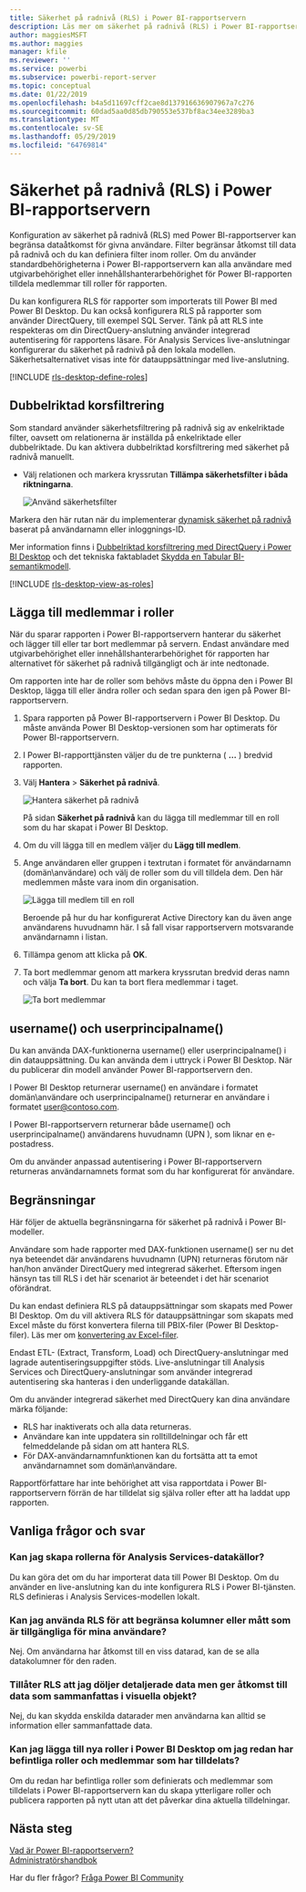 ```yaml
---
title: Säkerhet på radnivå (RLS) i Power BI-rapportservern
description: Läs mer om säkerhet på radnivå (RLS) i Power BI-rapportservern.
author: maggiesMSFT
ms.author: maggies
manager: kfile
ms.reviewer: ''
ms.service: powerbi
ms.subservice: powerbi-report-server
ms.topic: conceptual
ms.date: 01/22/2019
ms.openlocfilehash: b4a5d11697cff2cae8d137916636907967a7c276
ms.sourcegitcommit: 60dad5aa0d85db790553e537bf8ac34ee3289ba3
ms.translationtype: MT
ms.contentlocale: sv-SE
ms.lasthandoff: 05/29/2019
ms.locfileid: "64769814"
---
```

# <a name="row-level-security-rls-in-power-bi-report-server"></a>Säkerhet på radnivå (RLS) i Power BI-rapportservern

Konfiguration av säkerhet på radnivå (RLS) med Power BI-rapportserver kan begränsa dataåtkomst för givna användare. Filter begränsar åtkomst till data på radnivå och du kan definiera filter inom roller.  Om du använder standardbehörigheterna i Power BI-rapportservern kan alla användare med utgivarbehörighet eller innehållshanterarbehörighet för Power BI-rapporten tilldela medlemmar till roller för rapporten.    

Du kan konfigurera RLS för rapporter som importerats till Power BI med Power BI Desktop. Du kan också konfigurera RLS på rapporter som använder DirectQuery, till exempel SQL Server.  Tänk på att RLS inte respekteras om din DirectQuery-anslutning använder integrerad autentisering för rapportens läsare. För Analysis Services live-anslutningar konfigurerar du säkerhet på radnivå på den lokala modellen. Säkerhetsalternativet visas inte för datauppsättningar med live-anslutning. 

[!INCLUDE [rls-desktop-define-roles](../includes/rls-desktop-define-roles.md)]

## <a name="bidirectional-cross-filtering"></a>Dubbelriktad korsfiltrering

Som standard använder säkerhetsfiltrering på radnivå sig av enkelriktade filter, oavsett om relationerna är inställda på enkelriktade eller dubbelriktade. Du kan aktivera dubbelriktad korsfiltrering med säkerhet på radnivå manuellt.

- Välj relationen och markera kryssrutan **Tillämpa säkerhetsfilter i båda riktningarna**. 

    ![Använd säkerhetsfilter](media/row-level-security-report-server/rls-apply-security-filter.png)

Markera den här rutan när du implementerar [dynamisk säkerhet på radnivå](https://docs.microsoft.com/sql/analysis-services/supplemental-lesson-implement-dynamic-security-by-using-row-filters) baserat på användarnamn eller inloggnings-ID. 

Mer information finns i [Dubbelriktad korsfiltrering med DirectQuery i Power BI Desktop](../desktop-bidirectional-filtering.md) och det tekniska faktabladet [Skydda en Tabular BI-semantikmodell](http://download.microsoft.com/download/D/2/0/D20E1C5F-72EA-4505-9F26-FEF9550EFD44/Securing%20the%20Tabular%20BI%20Semantic%20Model.docx).

[!INCLUDE [rls-desktop-view-as-roles](../includes/rls-desktop-view-as-roles.md)]


## <a name="add-members-to-roles"></a>Lägga till medlemmar i roller 

När du sparar rapporten i Power BI-rapportservern hanterar du säkerhet och lägger till eller tar bort medlemmar på servern. Endast användare med utgivarbehörighet eller innehållshanterarbehörighet för rapporten har alternativet för säkerhet på radnivå tillgängligt och är inte nedtonade.

 Om rapporten inte har de roller som behövs måste du öppna den i Power BI Desktop, lägga till eller ändra roller och sedan spara den igen på Power BI-rapportservern. 

1. Spara rapporten på Power BI-rapportservern i Power BI Desktop. Du måste använda Power BI Desktop-versionen som har optimerats för Power BI-rapportservern.
2. I Power BI-rapporttjänsten väljer du de tre punkterna ( **...** ) bredvid rapporten. 

3. Välj **Hantera** > **Säkerhet på radnivå**. 

     ![Hantera säkerhet på radnivå](media/row-level-security-report-server/power-bi-report-server-rls-dialog.png)

    På sidan **Säkerhet på radnivå** kan du lägga till medlemmar till en roll som du har skapat i Power BI Desktop.

5. Om du vill lägga till en medlem väljer du **Lägg till medlem**.

1. Ange användaren eller gruppen i textrutan i formatet för användarnamn (domän\användare) och välj de roller som du vill tilldela dem. Den här medlemmen måste vara inom din organisation.   

    ![Lägga till medlem till en roll](media/row-level-security-report-server/power-bi-report-server-add-members.png)

    Beroende på hur du har konfigurerat Active Directory kan du även ange användarens huvudnamn här. I så fall visar rapportservern motsvarande användarnamn i listan.

1. Tillämpa genom att klicka på **OK**.   

8. Ta bort medlemmar genom att markera kryssrutan bredvid deras namn och välja **Ta bort**.  Du kan ta bort flera medlemmar i taget. 

    ![Ta bort medlemmar](media/row-level-security-report-server/power-bi-report-server-delete-members.png)


## <a name="username-and-userprincipalname"></a>username() och userprincipalname()

Du kan använda DAX-funktionerna username() eller userprincipalname() i din datauppsättning. Du kan använda dem i uttryck i Power BI Desktop. När du publicerar din modell använder Power BI-rapportservern den.

I Power BI Desktop returnerar username() en användare i formatet domän\användare och userprincipalname() returnerar en användare i formatet user@contoso.com.

I Power BI-rapportservern returnerar både username() och userprincipalname() användarens huvudnamn (UPN ), som liknar en e-postadress.

Om du använder anpassad autentisering i Power BI-rapportservern returneras användarnamnets format som du har konfigurerat för användare.  

## <a name="limitations"></a>Begränsningar 

Här följer de aktuella begränsningarna för säkerhet på radnivå i Power BI-modeller. 

Användare som hade rapporter med DAX-funktionen username() ser nu det nya beteendet där användarens huvudnamn (UPN) returneras förutom när han/hon använder DirectQuery med integrerad säkerhet.  Eftersom ingen hänsyn tas till RLS i det här scenariot är beteendet i det här scenariot oförändrat.

Du kan endast definiera RLS på datauppsättningar som skapats med Power BI Desktop. Om du vill aktivera RLS för datauppsättningar som skapats med Excel måste du först konvertera filerna till PBIX-filer (Power BI Desktop-filer). Läs mer om [konvertering av Excel-filer](../desktop-import-excel-workbooks.md).

Endast ETL- (Extract, Transform, Load) och DirectQuery-anslutningar med lagrade autentiseringsuppgifter stöds. Live-anslutningar till Analysis Services och DirectQuery-anslutningar som använder integrerad autentisering ska hanteras i den underliggande datakällan. 

Om du använder integrerad säkerhet med DirectQuery kan dina användare märka följande:
- RLS har inaktiverats och alla data returneras.
- Användare kan inte uppdatera sin rolltilldelningar och får ett felmeddelande på sidan om att hantera RLS.
- För DAX-användarnamnfunktionen kan du fortsätta att ta emot användarnamnet som domän\användare. 

Rapportförfattare har inte behörighet att visa rapportdata i Power BI-rapportservern förrän de har tilldelat sig själva roller efter att ha laddat upp rapporten. 

 

## <a name="faq"></a>Vanliga frågor och svar 

### <a name="can-i-create-these-roles-for-analysis-services-data-sources"></a>Kan jag skapa rollerna för Analysis Services-datakällor? 

Du kan göra det om du har importerat data till Power BI Desktop. Om du använder en live-anslutning kan du inte konfigurera RLS i Power BI-tjänsten. RLS definieras i Analysis Services-modellen lokalt. 

### <a name="can-i-use-rls-to-limit-the-columns-or-measures-accessible-by-my-users"></a>Kan jag använda RLS för att begränsa kolumner eller mått som är tillgängliga för mina användare? 

Nej. Om användarna har åtkomst till en viss datarad, kan de se alla datakolumner för den raden. 

### <a name="does-rls-let-me-hide-detailed-data-but-give-access-to-data-summarized-in-visuals"></a>Tillåter RLS att jag döljer detaljerade data men ger åtkomst till data som sammanfattas i visuella objekt? 

Nej, du kan skydda enskilda datarader men användarna kan alltid se information eller sammanfattade data. 

### <a name="can-i-add-new-roles-in-power-bi-desktop-if-i-already-have-existing-roles-and-members-assigned"></a>Kan jag lägga till nya roller i Power BI Desktop om jag redan har befintliga roller och medlemmar som har tilldelats? 

Om du redan har befintliga roller som definierats och medlemmar som tilldelats i Power BI-rapportservern kan du skapa ytterligare roller och publicera rapporten på nytt utan att det påverkar dina aktuella tilldelningar. 
 

## <a name="next-steps"></a>Nästa steg

[Vad är Power BI-rapportservern? ](get-started.md)  
 [Administratörshandbok](admin-handbook-overview.md)  

Har du fler frågor? [Fråga Power BI Community](https://community.powerbi.com/)
